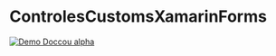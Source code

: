 # ControlesCustomsXamarinForms
[![Demo Doccou alpha](http://share.gifyoutube.com/KzB6Gb.gif)](https://www.youtube.com/watch?v=5Lk-i-dQ6Jo&feature=youtu.be)
